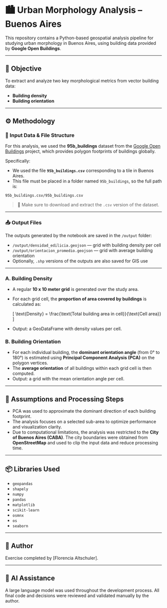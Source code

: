 # 🏙️ Urban Morphology Analysis – Buenos Aires

This repository contains a Python-based geospatial analysis pipeline for studying urban morphology in Buenos Aires, using building data provided by **Google Open Buildings**.

---

## 🎯 Objective

To extract and analyze two key morphological metrics from vector building data:

- **Building density**
- **Building orientation**

---

## ⚙️ Methodology

### 📂 Input Data & File Structure
For this analysis, we used the **95b_buildings** dataset from the [Google Open Buildings](https://sites.research.google/open-buildings/) project, which provides polygon footprints of buildings globally.

Specifically:
- We used the file **`95b_buildings.csv`** corresponding to a tile in Buenos Aires.
- This file must be placed in a folder named `95b_buildings`, so the full path is:

```
95b_buildings.csv/95b_buildings.csv
```

> 📌 Make sure to download and extract the `.csv` version of the dataset.

---

### 📤 Output Files

The outputs generated by the notebook are saved in the `/output` folder:

- `/output/densidad_edilicia.geojson` — grid with building density per cell
- `/output/orientacion_promedio.geojson` — grid with average building orientation
- Optionally, `.shp` versions of the outputs are also saved for GIS use



---


### A. Building Density

- A regular **10 x 10 meter grid** is generated over the study area.
- For each grid cell, the **proportion of area covered by buildings** is calculated as:

  \[
  \text{Density} = \frac{\text{Total building area in cell}}{\text{Cell area}}
  \]

- Output: a GeoDataFrame with density values per cell.

### B. Building Orientation

- For each individual building, the **dominant orientation angle** (from 0° to 180°) is estimated using **Principal Component Analysis (PCA)** on the polygon vertices.
- The **average orientation** of all buildings within each grid cell is then computed.
- Output: a grid with the mean orientation angle per cell.

---

## 🧪 Assumptions and Processing Steps

- PCA was used to approximate the dominant direction of each building footprint.
- The analysis focuses on a selected sub-area to optimize performance and visualization clarity.
- Due to computational limitations, the analysis was restricted to the **City of Buenos Aires (CABA)**. The city boundaries were obtained from **OpenStreetMap** and used to clip the input data and reduce processing time.


---

## 📦 Libraries Used

- `geopandas`
- `shapely`
- `numpy`
- `pandas`
- `matplotlib`
- `scikit-learn` 
- `osmnx`
- `os`
- `seaborn`

---

## 👤 Author

Exercise completed by [Florencia Altschuler]. 

---

## 🤖 AI Assistance

A large language model was used throughout the development process. All final code and decisions were reviewed and validated manually by the author.

